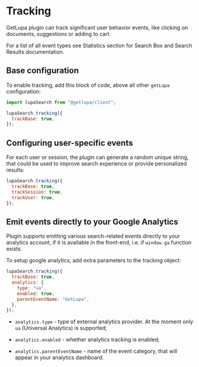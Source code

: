 # Tracking

GetLupa plugin can track significant user behavior events, like clicking on documents, suggestions or adding to cart.

For a list of all event types see Statistics section for Search Box and Search Results documentation.

## Base configuration

To enable tracking, add this block of code, above all other `getLupa` configuration:

```js
import lupaSearch from "@getlupa/client";

lupaSearch.tracking({
  trackBase: true,
});
```

## Configuring user-specific events

For each user or session, the plugin can generate a random unique string, that could be used to improve search experience or provide personalized results:

```js
lupaSearch.tracking({
  trackBase: true,
  trackSession: true,
  trackUser: true,
});
```

## Emit events directly to your Google Analytics

Plugin supports emitting various search-related events directly to your analytics account, if it is available in the front-end, i.e. if `window.ga` function exists.

To setup google analytics, add extra parameters to the tracking object:

```js
lupaSearch.tracking({
  trackBase: true,
  analytics: {
    type: "ua",
    enabled: true,
    parentEventName: "GetLupa",
  },
});
```

- `analytics.type` - type of external analytics provider. At the moment only `ua` (Universal Analytics) is supported;

- `analytics.enabled` - whether analytics tracking is enabled;

- `analytics.parentEventName` - name of the event category, that will appear in your analytics dashboard.
